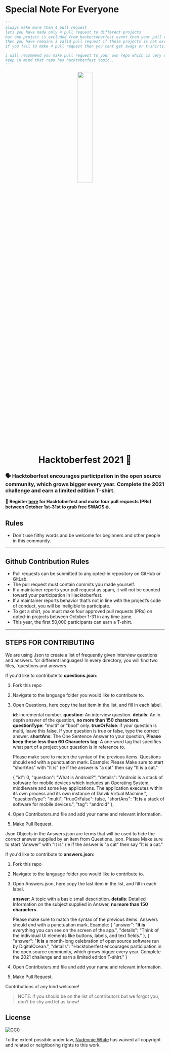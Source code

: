 # Special Note For Everyone
```py
'''
always make more then 4 pull request
lets you have made only 4 pull request to different projects
but one project is excluded from hackoctoberfest event then your pull request will not be count and 
then you have remains 3 valid pull request if these projects is not excluded.
if you fail to make 4 pull request then you cant get swags or t-shirts.

i will recommend you make pull request to your own repo which is very very saffest side for you..
keep in mind that repo has hacktoberfest topic..
'''
```




<p align="center">
    <a href="https://hacktoberfest.digitalocean.com/">
        <img src="https://raw.githubusercontent.com/keshavsingh4522/hacktoberfest2021/35fc6060c5ddead5792f29a2437fea160dbe9804/Assets/logo-hacktoberfest-full.f42e3b1.svg" width="30%">
    </a>
</p>

<h1 align="center"> Hacktoberfest 2021 🎉</h1>

<div align="center">
  
</div>

### 🗣 Hacktoberfest encourages participation in the open source community, which grows bigger every year. Complete the 2021 challenge and earn a limited edition T-shirt.

📢 **Register [here](https://hacktoberfest.digitalocean.com) for Hacktoberfest and make four pull requests (PRs) between October 1st-31st to grab free SWAGS 🔥.**


## Rules

- Don't use filthy words and be welcome for beginners and other people in this community.

---

## Github Contribution Rules
- Pull requests can be submitted to any opted-in repository on GitHub or GitLab.
- The pull request must contain commits you made yourself.
- If a maintainer reports your pull request as spam, it will not be counted toward your participation in Hacktoberfest.
- If a maintainer reports behavior that’s not in line with the project’s code of conduct, you will be ineligible to participate.
- To get a shirt, you must make four approved pull requests (PRs) on opted-in projects between October 1-31 in any time zone.
- This year, the first 50,000 participants can earn a T-shirt.
---

## STEPS FOR CONTRIBUTING

We are using Json to create a list of frequently given interview questions  and answers. for different languages!
In every directory, you will find two files, `questions and answers

If you'd like to contribute to **questions.json**:
1. Fork this repo
2. Navigate to the language folder you would like to contribute to. 
3. Open Questions, here copy the last item in the list, and fill in each label. 
	 
	 **id**: incremental number.
	 **question**: An interview question.
	 **details**: An in depth answer of the question, **no more than 150 characters.**
	 **questionType**: "multi" or "bool" only. 
	 **trueOrFalse**: if your question is multi, leave this false. If your question is true or false, type the correct answer. 
	 **shortAns**: The One Sentence Answer to your question, **Please keep these less than 60 Characters**
	 **tag**: A one word tag that specifies what part of a project your question is in reference to.
	
	Please make sure to match the syntax of the previous items. Questions should end with a punctuation mark.
	Example: Please Make sure to start "shortAns" with "It is" (ie if the answer is "a cat" then say "It is a cat."
	
    {
      "id": 0,
      "question": "What is Android?",
      "details": "Android is a stack of software for mobile devices which includes an Operating System, middleware and some key applications. The application executes within its own process and its own instance of Dalvik Virtual Machine.",
      "questionType": "multi",
      "trueOrFalse": false,
      "shortAns": "**It is** a stack of software for mobile devices.",
      "tag": "android"
    },
4. Open Contributors.md file and add your name and relevant information. 
5. Make Pull Request.



Json Objects in the Answers.json are terms that will be used to hide the correct answer supplied by an item from Questions. json.  Please Make sure to start "Answer" with "It is" (ie if the answer is "a cat" then say "It is a cat." 


If you'd like to contribute to **answers.json**:
1. Fork this repo
2. Navigate to the language folder you would like to contribute to. 
3. Open Answers.json, here copy the last item in the list, and fill in each label. 
	 
	 **answer**: A topic with a basic small description. 
	 **details**: Detailed Information on the subject supplied in Answer, **no more than 150 characters.**
	
	Please make sure to match the syntax of the previous items. Answers should end with a punctuation mark.
	Example: 
   {
      "answer": "**It is** everything you can see on the screen of the app.",
      "details": "Think of the individual UI elements like buttons, labels, and text fields."
    }, 
    {
      "answer": "**It is** a month-long celebration of open source software run by DigitalOcean.",
      "details": "Hacktoberfest encourages participation in the open source community, which grows bigger every year. Complete the 2021 challenge and earn a limited edition T-shirt."
    }

4. Open Contributers.md file and add your name and relevant information. 
5. Make Pull Request.



Contributions of any kind welcome!

>    NOTE: if you should be on the list of contributors but we forgot you, don't be shy and let us know!

## License

[![CC0](https://licensebuttons.net/p/zero/1.0/88x31.png)](https://creativecommons.org/publicdomain/zero/1.0/)

To the extent possible under law, [Nudennie White](https://www.linkedin.com/in/nudennie-w-99411075/) has waived all copyright and related or neighboring rights to this work.